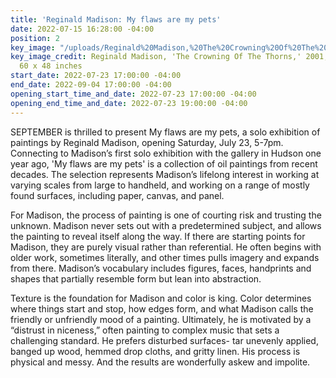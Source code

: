 ```yaml
---
title: 'Reginald Madison: My flaws are my pets'
date: 2022-07-15 16:28:00 -04:00
position: 2
key_image: "/uploads/Reginald%20Madison,%20The%20Crowning%20Of%20The%20Thorns,%202001,%20Oil%20On%20Canvas,%2048inches%20x%2060inches%20copy.jpg"
key_image_credit: Reginald Madison, 'The Crowning Of The Thorns,' 2001, Oil On Canvas,
  60 x 48 inches
start_date: 2022-07-23 17:00:00 -04:00
end_date: 2022-09-04 17:00:00 -04:00
opening_start_time_and_date: 2022-07-23 17:00:00 -04:00
opening_end_time_and_date: 2022-07-23 19:00:00 -04:00
---
```


SEPTEMBER is thrilled to present My flaws are my pets, a solo exhibition of paintings by Reginald Madison, opening Saturday, July 23, 5-7pm. Connecting to Madison’s first solo exhibition with the gallery in Hudson one year ago, 'My flaws are my pets' is a collection of oil paintings from recent decades. The selection represents Madison’s lifelong interest in working at varying scales from large to handheld, and working on a range of mostly found surfaces, including paper, canvas, and panel.


For Madison, the process of painting is one of courting risk and trusting the unknown. Madison never sets out with a predetermined subject, and allows the painting to reveal
itself along the way. If there are starting points for Madison, they are purely visual rather than referential. He often begins with older work, sometimes literally, and other times pulls imagery and expands from there. Madison’s vocabulary includes figures, faces, handprints and shapes that partially resemble form but lean into abstraction. 

Texture is the foundation for Madison and color is king. Color determines where things start and stop, how edges form, and what Madison calls the friendly or unfriendly mood of a painting. Ultimately, he is motivated by a “distrust in niceness,” often painting to complex music that sets a challenging standard. He prefers disturbed surfaces- tar
unevenly applied, banged up wood, hemmed drop cloths, and gritty linen. His process is physical and messy. And the results are wonderfully askew and impolite.